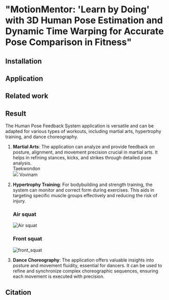 # "MotionMentor: 'Learn by Doing' with 3D Human Pose Estimation and Dynamic Time Warping for Accurate Pose Comparison in Fitness"
## Installation 
## Application 
## Related work 
## Result 
The Human Pose Feedback System application is versatile and can be adapted for various types of workouts, including martial arts, hypertrophy training, and dance choreography. 

1. **Martial Arts**: The application can analyze and provide feedback on posture, alignment, and movement precision crucial in martial arts. It helps in refining stances, kicks, and strikes through detailed pose analysis. <br>
   Taekwondon <br>
   ![](https://drive.google.com/file/d/1GNXeW7VNWvgboHbSJgk7uGZJSF8Qoo66/view?usp=sharing)
   Vovinam
   
2. **Hypertrophy Training**: For bodybuilding and strength training, the system can monitor and correct form during exercises. This aids in targeting specific muscle groups effectively and reducing the risk of injury.
   ### Air squat
   ![Air squat](https://github.com/vuxminhan/Human-pose-feedback-system/assets/54212949/187ae504-44b3-458c-a033-99c5bd4bd971)

   ### Front squat
   ![front_squat](https://github.com/vuxminhan/Human-pose-feedback-system/assets/54212949/84e177a9-b9b7-4c33-82da-49cb204650be)

4. **Dance Choreography**: The application offers valuable insights into posture and movement fluidity, essential for dancers. It can be used to refine and synchronize complex choreographic sequences, ensuring each movement is executed with precision.


## Citation 
